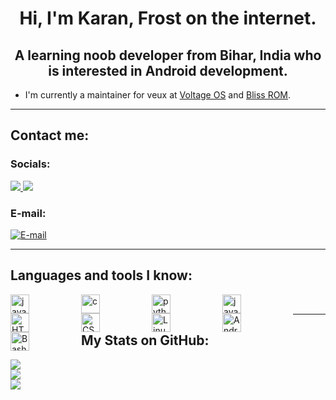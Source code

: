 <h1 align="center">Hi, I'm Karan, Frost on the internet.</h1>
<h2 align="center">A learning noob developer from Bihar, India who is interested in Android development.</h2>

- I'm currently a maintainer for veux at [Voltage OS](https://github.com/VoltageOS) and [Bliss ROM](https://github.com/BlissRoms).

<hr>

## Contact me:

### Socials:
<a align="left">
        <a href="https://t.me/Under_Frost">
                <img src="https://custom-icon-badges.demolab.com/badge/Under_Frost-229ed9?style=for-the-badge&logo=telegram&logoColor=white">
        </a>
        <a href="https://discord.gg/S7YdgnZH">
                <img src="https://custom-icon-badges.demolab.com/badge/Frost-7289da?style=for-the-badge&logo=discord&logoColor=white">
        </a>
</a>

### E-mail:
<a href="mailto:frost.github@gmail.com"><img src="https://img.shields.io/badge/frost.github@gmail.com-D14836?style=flat-square&logo=gmail&logoColor=white" alt="E-mail"/></a>

<hr>

## Languages and tools I know:
<img alt="java" align="left" width="30rem" style="padding-right:5rem" src="https://cdn.jsdelivr.net/gh/devicons/devicon/icons/java/java-original.svg"/>
<img alt="c" align="left" width="30rem" style="padding-right:5rem" src="https://cdn.jsdelivr.net/gh/devicons/devicon/icons/c/c-original.svg"/>
<img alt="python" align="left" width="30rem" style="padding-right:5rem" src="https://cdn.jsdelivr.net/gh/devicons/devicon/icons/python/python-original.svg"/>
<img alt="javascript" align="left" width="30rem" style="padding-right:5rem" src="https://cdn.jsdelivr.net/gh/devicons/devicon/icons/javascript/javascript-original.svg"/>
<img alt="HTML" align="left" width="30rem" style="padding-right:5rem" src="https://cdn.jsdelivr.net/gh/devicons/devicon/icons/html5/html5-original.svg"/>
<img alt="CSS" align="left" width="30rem" style="padding-right:5rem" src="https://cdn.jsdelivr.net/gh/devicons/devicon/icons/css3/css3-original.svg"/>
<img alt="Linux" align="left" width="30rem" style="padding-right:5rem" src="https://cdn.jsdelivr.net/gh/devicons/devicon/icons/linux/linux-original.svg"/>
<img alt="Android" align="left" width="30rem" style="padding-right:5rem" src="https://cdn.jsdelivr.net/gh/devicons/devicon/icons/android/android-original.svg"/>
<img alt="Bash" align="left" width="30rem" style="padding-right:5rem" src="https://cdn.jsdelivr.net/gh/devicons/devicon/icons/bash/bash-original.svg"/>

<br/>

<hr>

## My Stats on GitHub:

<p align="left">
<img src="https://github-readme-stats.vercel.app/api/top-langs/?username=karan-frost&theme=dark&hide_border=true&include_all_commits=true&count_private=true&layout=compact" /><br/>
<img src="https://github-readme-stats.vercel.app/api?username=karan-frost&theme=dark&hide_border=true&include_all_commits=true&count_private=true" /><br/>
<img src="https://github-readme-streak-stats.herokuapp.com/?user=karan-frost&theme=dark&hide_border=true" /><br/>
</p>
